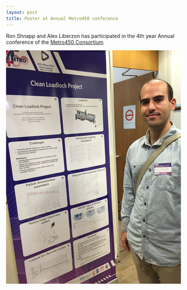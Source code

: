 ```yaml
---
layout: post
title: Poster at Annual Metro450 conference   
---
```


Ron Shnapp and Alex Liberzon has participated in the 4th year Annual conference of the [Metro450 Consortium](http://www.metro450.org.il)  

![Ron Shnapp poster](../images/ron_shnapp_metro450_year4.jpg)
